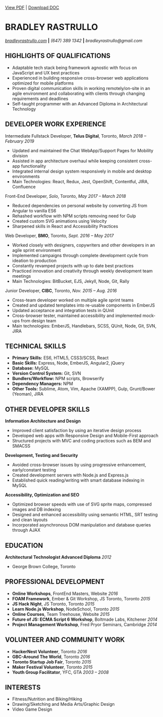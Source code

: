 [View PDF](https://brastrullo.github.io/resume/BradR-JSDev.pdf "View PDF") | [Download DOC](https://brastrullo.github.io/resume/BradR-JSDev.doc "Download DOC")
# BRADLEY RASTRULLO
_[bradleyrastrullo.com](https://bradleyrastrullo.com "Visit my personal website")_ **|** _(647) 389 1342_ **|** _bradleyrastrullo@gmail.com_

## HIGHLIGHTS OF QUALIFICATIONS
* Adaptable tech stack being framework agnostic with focus on JavaScript and UX best practices
* Experienced in building responsive cross-browser web applications optimized for mobile platforms
* Proven digital communication skills in working remotely/on-site in an agile environment and collaborating with clients through changing requirements and deadlines
* Self-taught programmer with an Advanced Diploma in Architectural Technology

## DEVELOPER WORK EXPERIENCE

Intermediate Fullstack Developer, **Telus Digital**, Toronto, _March 2018 – February 2019_
* Updated and maintained the Chat WebApp/Support Pages for Mobility division
* Assisted in app architecture overhaul while keeping consistent cross-app functionality
* Integrated internal design system responsively in mobile and desktop environments
* Main Technologies: React, Redux, Jest, OpenShift, Contentful, JIRA, Confluence

Front-End Developer, _Solo_, Toronto, _May 2017 – March 2018_
* Reduced dependencies on personal website by converting JS from Angular to vanilla ES6
* Rehashed workflow with NPM scripts removing need for Gulp
* Created custom SVG animations using Velocity
* Sharpened skills in React and Accessibility Practices

Web Developer, **BMO**, Toronto,	_Sept. 2016 – May 2017_
* Worked closely with designers, copywriters and other developers in an agile sprint environment
* Implemented  campaigns through complete development cycle from ideation to production
* Constantly revamped projects with up to date best practices
* Practiced innovation and creativity through weekly development team meetings
* Main Technologies: BitBucket, EJS, Jekyll, Node, Git, Rally

Junior Developer, **CIBC**, Toronto, _Nov. 2015 – Aug. 2016_
* Cross-team developer worked on multiple  agile sprint teams
* Created and updated templates into re-usable components in EmberJS
* Updated acceptance and integration tests in QUnit
* Cross-browser tester, maintained accessibility and implemented mock-ups from design team
* Main technologies: EmberJS, Handlebars, SCSS, QUnit, Node, Git, SVN, JIRA

## TECHNICAL SKILLS
* **Primary Skills:** ES6, HTML5, CSS3/SCSS, React
* **Basic Skills:** Express, Node, EmberJS, Angular2, jQuery
* **Database:** MySQL
* **Version Control System:** Git, SVN
* **Bundlers/Workflow:** NPM scripts, Browserify
* **Dependency Managers:** NPM
* **Other Tools:** Sublime, Atom, Vim, Apache (XAMPP), Gulp, Grunt/Bower (Yeoman), JIRA

## OTHER DEVELOPER SKILLS
**Information Architecture and Design**
* Improved client satisfaction by using an iterative design process
* Developed web apps with Responsive Design and  Mobile-First approach
* Structured projects with MVC and coding practices such as BEM and SMACSS

**Development, Testing and Security**
* Avoided cross-browser issues by using progressive enhancement, early/constant testing
* Created development servers with Node.js and Express.js
* Established quick reading/writing with smart database indexing in MySQL

**Accessibility, Optimization and SEO**
* Optimized browser speeds with use of SVG sprite maps, compressed images and DB indexing
* Designed and enhanced accessibility using semantic HTML, SRT testing and clean layouts
* Incorporated asynchronous DOM manipulation and database queries through AJAX

## EDUCATION
**Architectural Technologist Advanced Diploma**	_2012_
* George Brown College, Toronto

## PROFESSIONAL DEVELOPMENT
* **Online Workshops**, FrontEnd Masters, Website	_2016_
* **FOAM Framework**, Ember & Git Workshop, JS Toronto, Toronto	_2015_
* **JS Hack Night**, JS Toronto, Toronto	_2015_
* **Learn Node.js Workshop**, NodeSchool, Toronto	_2015_
* **Online Courses**, Team Treehouse, Website	_2015_
* **Future of JS: ECMA Script 6 Workshop**, Boltmade Labs, Kitchener	_2014_
* **Project Management Workshop**, Fred Pryor Seminars, Cambridge	_2014_

## VOLUNTEER AND COMMUNITY WORK
* **HackerNest Volunteer**, Toronto	_2016_
* **GBC-Around The World**, Toronto	_2016_
* **Toronto Startup Job Fair**, Toronto	_2015_
* **Maker Festival Volunteer**, Toronto	_2015_
* **Youth Group Facilitator**, YFC, GTA	_2003 – 2008_

## INTERESTS
* Fitness/Nutrition and Biking/Hiking
* Drawing/Sketching and Media Arts/Graphic Design
* Video Game Design

